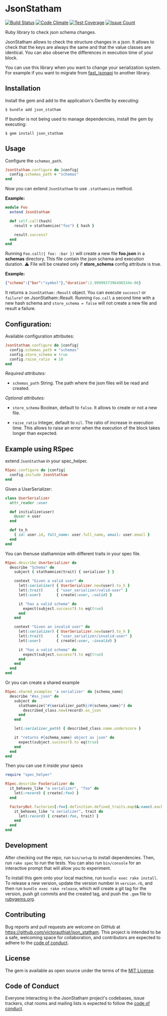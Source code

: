 # JsonStatham

[![Build Status](https://github.com/VictorAuthiat/json_statham/actions/workflows/ci.yml/badge.svg)](https://github.com/VictorAuthiat/json_statham/actions/workflows/ci.yml)
[![Code Climate](https://codeclimate.com/github/VictorAuthiat/json_statham/badges/gpa.svg)](https://codeclimate.com/github/VictorAuthiat/json_statham)
[![Test Coverage](https://codeclimate.com/github/VictorAuthiat/json_statham/badges/coverage.svg)](https://codeclimate.com/github/VictorAuthiat/json_statham/coverage)
[![Issue Count](https://codeclimate.com/github/VictorAuthiat/json_statham/badges/issue_count.svg)](https://codeclimate.com/github/VictorAuthiat/json_statham)

Ruby library to check json schema changes.

JsonStatham allows to check the structure changes in a json.
It allows to check that the keys are always the same and that the value classes are identical. You can also observe the differences in execution time of your block.

You can use this library when you want to change your serialization system. For example if you want to migrate from [fast_jsonapi](https://github.com/Netflix/fast_jsonapi) to another library.

## Installation

Install the gem and add to the application's Gemfile by executing:

    $ bundle add json_statham

If bundler is not being used to manage dependencies, install the gem by executing:

    $ gem install json_statham

## Usage

Configure the `schemas_path`.

```ruby
JsonStatham.configure do |config|
  config.schemas_path = "schemas"
end
```

Now you can extend `JsonStatham` to use `.stathamnize` method.

**Example:**

```ruby
module Foo
  extend JsonStatham

  def self.call(hash)
    result = stathamnize("foo") { hash }

    result.success?
  end
end
```

Running `Foo.call({ foo: :bar })` will create a new file **foo.json** in a **schemas** directory. This file contain the json schema and execution duration.
⚠️ File will be created only if **store_schema** config attribute is true.

**Example:**

```json
{"schema":{"bar":"symbol"},"duration":2.9999937396496534e-06}
```

It returns a `JsonStatham::Result` object.
You can execute `success?` or `failure?` on JsonStatham::Result.
Running `Foo.call` a second time with a new hash schema and `store_schema = false` will not create a new file and result a failure.

## Configuration:

Available configuration attributes:

```ruby
JsonStatham.configure do |config|
  config.schemas_path = "schemas"
  config.store_schema = true
  config.raise_ratio  = 10
end
```

*Required attributes:*

- `schemas_path` String.
  The path where the json files will be read and created.

*Optional attributes:*

- `store_schema` Boolean, default to `false`.
  It allows to create or not a new file.

- `raise_ratio` Integer, default to `nil`.
  The ratio of increase in execution time. This allows to raise an error when the execution of the block takes longer than expected.

## Example using RSpec

extend `JsonStatham` in your spec_helper.

```ruby
RSpec.configure do |config|
  config.include JsonStatham
end
```

Given a UserSerializer:

```ruby
class UserSerializer
  attr_reader :user

  def initialize(user)
    @user = user
  end

  def to_h
    { id: user.id, full_name: user.full_name, email: user.email }
  end
end
```

You can thenuse stathamnize with different traits in your spec file.

```ruby
RSpec.describe UserSerializer do
  describe "Schema" do
    subject { stathamnize(trait) { serializer } }

    context "Given a valid user" do
      let(:serializer) { UserSerializer.new(user).to_h }
      let(:trait)      { "user_serializer/valid-user" }
      let(:user)       { create(:user, :valid) }

      it "has a valid schema" do
        expect(subject.success?).to eq(true)
      end
    end

    context "Given an invalid user" do
      let(:serializer) { UserSerializer.new(user).to_h }
      let(:trait)      { "user_serializer/invalid-user" }
      let(:user)       { create(:user, :invalid) }

      it "has a valid schema" do
        expect(subject.success?).to eq(true)
      end
    end
  end
end
```

Or you can create a shared example

```ruby
RSpec.shared_examples 'a serializer' do |schema_name|
  describe "#as_json" do
    subject do
      stathamnize("#{serializer_path}/#{schema_name}") do
        described_class.new(record).as_json
      end
    end

    let(:serializer_path) { described_class.name.underscore }

    it "returns #{schema_name} object as json" do
      expect(subject.success?).to eq(true)
    end
  end
end
```

Then you can use it inside your specs

```ruby
require "spec_helper"

RSpec.describe FooSerializer do
  it_behaves_like "a serializer", "foo" do
    let(:record) { create(:foo) }
  end

  FactoryBot.factories[:foo].definition.defined_traits.map(&:name).each do |trait|
    it_behaves_like "a serializer", trait do
      let(:record) { create(:foo, trait) }
    end
  end
end
```

## Development

After checking out the repo, run `bin/setup` to install dependencies. Then, run `rake spec` to run the tests. You can also run `bin/console` for an interactive prompt that will allow you to experiment.

To install this gem onto your local machine, run `bundle exec rake install`. To release a new version, update the version number in `version.rb`, and then run `bundle exec rake release`, which will create a git tag for the version, push git commits and the created tag, and push the `.gem` file to [rubygems.org](https://rubygems.org).

## Contributing

Bug reports and pull requests are welcome on GitHub at https://github.com/victorauthiat/json_statham. This project is intended to be a safe, welcoming space for collaboration, and contributors are expected to adhere to the [code of conduct](https://github.com/victorauthiat/json_statham/blob/master/CODE_OF_CONDUCT.md).

## License

The gem is available as open source under the terms of the [MIT License](https://opensource.org/licenses/MIT).

## Code of Conduct

Everyone interacting in the JsonStatham project's codebases, issue trackers, chat rooms and mailing lists is expected to follow the [code of conduct](https://github.com/victorauthiat/json_statham/blob/master/CODE_OF_CONDUCT.md).
